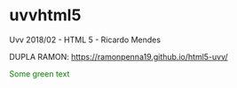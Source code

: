# uvvhtml5
Uvv 2018/02 - HTML 5 - Ricardo Mendes

DUPLA RAMON: https://ramonpenna19.github.io/html5-uvv/

<font color="green"> Some green text </font>
